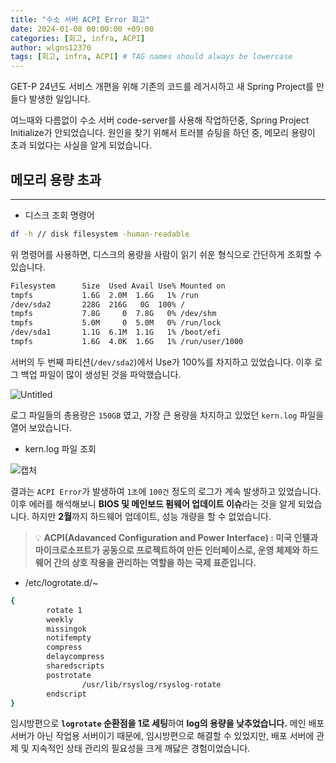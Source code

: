 ```yaml
---
title: "수소 서버 ACPI Error 회고"
date: 2024-01-08 00:00:00 +09:00
categories: [회고, infra, ACPI]
author: wlgns12370
tags: [회고, infra, ACPI] # TAG names should always be lowercase
---
```


GET-P 24년도 서비스 개편을 위해 기존의 코드를 레거시하고 새 Spring Project를 만들다 발생한 일입니다. 

여느때와 다름없이 수소 서버 code-server를 사용해 작업하던중, Spring Project Initialize가 안되었습니다. 원인을 찾기 위해서 트러블 슈팅을 하던 중, 메모리 용량이 초과 되었다는 사실을 알게 되었습니다.

## 메모리 용량 초과

---

- 디스크 조회 명령어

```bash
df -h // disk filesystem -human-readable
```

위 명령어를 사용하면, 디스크의 용량을 사람이 읽기 쉬운 형식으로 간단하게 조회할 수 있습니다.

```bash
Filesystem      Size  Used Avail Use% Mounted on
tmpfs           1.6G  2.0M  1.6G   1% /run
/dev/sda2       228G  216G   0G  100% /
tmpfs           7.8G     0  7.8G   0% /dev/shm
tmpfs           5.0M     0  5.0M   0% /run/lock
/dev/sda1       1.1G  6.1M  1.1G   1% /boot/efi
tmpfs           1.6G  4.0K  1.6G   1% /run/user/1000
```

서버의 두 번째 파티션(`/dev/sda2`)에서 Use가 100%를 차지하고 있었습니다. 이후 로그 백업 파일이 많이 생성된 것을 파악했습니다.

![Untitled](https://github.com/Principes-Artis-Mechanicae/Principes-Artis-Mechanicae.github.io/assets/30788586/4e712f1e-b4c3-4abb-857a-52ed5f52365c)

로그 파일들의 총용량은 `150GB` 였고, 가장 큰 용량을 차지하고 있었던 `kern.log` 파일을 열어 보았습니다.

- kern.log 파일 조회

![캡처](https://github.com/Principes-Artis-Mechanicae/Principes-Artis-Mechanicae.github.io/assets/30788586/8a7bba2d-fe0d-414c-9758-73019825fae9)

결과는 `ACPI Error`가 발생하여 `1초`에 `100건` 정도의 로그가 계속 발생하고 있었습니다. 이후 에러를 해석해보니 **BIOS 및 메인보드 펌웨어 업데이트 이슈**라는 것을 알게 되었습니다. 하지만 **2월**까지 하드웨어 업데이트, 성능 개량을 할 수 없었습니다.

> 💡 **ACPI(Adavanced Configuration and Power Interface) : 미국 인텔과 마이크로소프트가 공동으로 프로젝트하여 만든 인터페이스로, 운영 체제와 하드웨어 간의 상호 작용을 관리하는 역할을 하는 국제 표준입니다.**
> 

- /etc/logrotate.d/~

```bash
{
        rotate 1
        weekly
        missingok
        notifempty
        compress
        delaycompress
        sharedscripts
        postrotate
                /usr/lib/rsyslog/rsyslog-rotate
        endscript
}
```

임시방편으로 **`logrotate` 순환점을 1로 세팅**하여 **log의 용량을 낮추었습니다.** 메인 배포 서버가 아닌 작업용 서버이기 때문에, 임시방편으로 해결할 수 있었지만, 배포 서버에 관제 및 지속적인 상태 관리의 필요성을 크게 깨닳은 경험이었습니다.